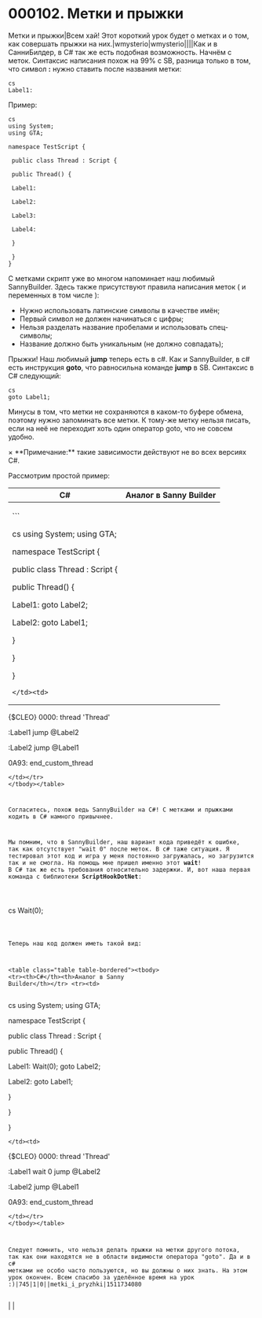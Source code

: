# 000102. Метки и прыжки

Метки и прыжки|Всем хай! Этот короткий урок будет о метках и о том, как совершать прыжки на них.|wmysterio|wmysterio||||Как и в СанниБилдер, в C# так же есть подобная возможность. Начнём с меток. Синтаксис написания похож на 99% с SB, разница только в том, что символ **:** нужно ставить после названия метки:

```
cs
Label1:
```

Пример:

```
cs
using System;
using GTA;

namespace TestScript {

 public class Thread : Script {

 public Thread() {

 Label1:

 Label2:

 Label3: 
 
 Label4:

 }

 }
}
```

С метками скрипт уже во многом напоминает наш любимый SannyBuilder. Здесь также присутствуют правила написания меток ( и переменных в том числе ):

* Нужно использовать латинские символы в качестве имён;
* Первый символ не должен начинаться с цифры;
* Нельзя разделать название пробелами и использовать спец-символы;
* Название должно быть уникальным (не должно совпадать);

Прыжки! Наш любимый **jump** теперь есть в c#. Как и SannyBuilder, в c# есть инструкция **goto**, что равносильна команде **jump** в SB. Синтаксис в C# следующий:

```
cs
goto Label1;
```

Минусы в том, что метки не сохраняются в каком-то буфере обмена, поэтому нужно запоминать все метки. К тому-же метку нельзя писать, если на неё не переходит хоть один оператор goto, что не совсем удобно.

× \*\*Примечание:\*\* такие зависимости действуют не во всех версиях C#.

Рассмотрим простой пример:

| C#                                                                                                                                                                                                                                                                                                                                                                                                                                                                                                                                                                                                                                                                                                                                                                                                                                                                                                                                                                                                                                                                                                                                                                                                                                                                                                                                                                                                                                                                                                                                                                                                                                                                                                                                                                                                                                                                                                                                                                                             | Аналог в Sanny Builder |
| ---------------------------------------------------------------------------------------------------------------------------------------------------------------------------------------------------------------------------------------------------------------------------------------------------------------------------------------------------------------------------------------------------------------------------------------------------------------------------------------------------------------------------------------------------------------------------------------------------------------------------------------------------------------------------------------------------------------------------------------------------------------------------------------------------------------------------------------------------------------------------------------------------------------------------------------------------------------------------------------------------------------------------------------------------------------------------------------------------------------------------------------------------------------------------------------------------------------------------------------------------------------------------------------------------------------------------------------------------------------------------------------------------------------------------------------------------------------------------------------------------------------------------------------------------------------------------------------------------------------------------------------------------------------------------------------------------------------------------------------------------------------------------------------------------------------------------------------------------------------------------------------------------------------------------------------------------------------------------------------------- | ---------------------- |
| <p>```</p><p>cs using System; using GTA;</p><p>namespace TestScript {</p><p>public class Thread : Script {</p><p>public Thread() {</p><p>Label1: goto Label2;</p><p>Label2: goto Label1;</p><p>}</p><p>}</p><p>}</p><pre><code>&#x3C;/td>&#x3C;td>
</code></pre><p>{$CLEO} 0000: thread 'Thread'</p><p>:Label1 jump @Label2</p><p>:Label2 jump @Label1</p><p>0A93: end_custom_thread</p><pre><code>&#x3C;/td>&#x3C;/tr>
&#x3C;/tbody>&#x3C;/table>

Согласитесь, похож ведь SannyBuilder на C#! С метками и прыжками кодить в C# намного привычнее.

Мы помним, что в SannyBuilder, наш вариант кода приведёт к ошибке, так как отсутствует "wait 0" после меток. В c# таже ситуация. Я тестировал этот код и игра у меня постоянно загружалась, но загрузится так и не смогла. На помощь мне пришел именно этот **wait**! В C# так же есть требования относительно задержки. И, вот наша первая команда с библиотеки **ScriptHookDotNet**:

</code></pre><p>cs Wait(0);</p><pre><code>

Теперь наш код должен иметь такой вид:

&#x3C;table class="table table-bordered">&#x3C;tbody>
&#x3C;tr>&#x3C;th>C#&#x3C;/th>&#x3C;th>Аналог в Sanny Builder&#x3C;/th>&#x3C;/tr>
&#x3C;tr>&#x3C;td>
</code></pre><p>cs using System; using GTA;</p><p>namespace TestScript {</p><p>public class Thread : Script {</p><p>public Thread() {</p><p>Label1: Wait(0); goto Label2;</p><p>Label2: goto Label1;</p><p>}</p><p>}</p><p>}</p><pre><code>&#x3C;/td>&#x3C;td>
</code></pre><p>{$CLEO} 0000: thread 'Thread'</p><p>:Label1 wait 0 jump @Label2</p><p>:Label2 jump @Label1</p><p>0A93: end_custom_thread</p><pre><code>&#x3C;/td>&#x3C;/tr>
&#x3C;/tbody>&#x3C;/table>

Следует помнить, что нельзя делать прыжки на метки другого потока, так как они находятся не в области видимости оператора "goto". Да и в c# метками не особо часто пользуются, но вы должны о них знать. На этом урок окончен. Всем спасибо за уделённое время на урок :)|745|1|0||metki_i_pryzhki|1511734080
</code></pre> |                        |
